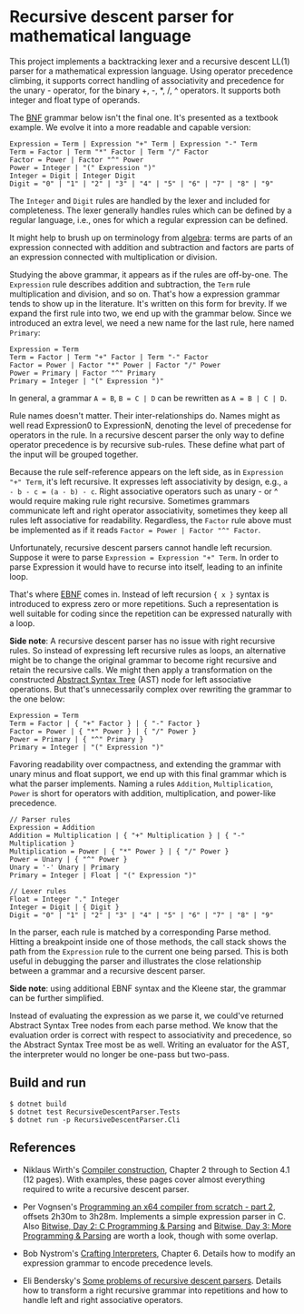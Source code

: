 # Recursive descent parser for mathematical language

This project implements a backtracking lexer and a recursive descent LL(1)
parser for a mathematical expression language. Using operator precedence
climbing, it supports correct handling of associativity and precedence for the
unary - operator, for the binary +, -, *, /, ^ operators. It supports both
integer and float type of operands.

The [BNF](https://en.wikipedia.org/wiki/Backus%E2%80%93Naur_form) grammar below
isn't the final one. It's presented as a textbook example. We evolve it into a
more readable and capable version:

    Expression = Term | Expression "+" Term | Expression "-" Term
    Term = Factor | Term "*" Factor | Term "/" Factor 
    Factor = Power | Factor "^" Power
    Power = Integer | "(" Expression ")"
    Integer = Digit | Integer Digit    
    Digit = "0" | "1" | "2" | "3" | "4" | "5" | "6" | "7" | "8" | "9" 

The ```Integer``` and ```Digit``` rules are handled by the lexer and included
for completeness. The lexer generally handles rules which can be defined by a
regular language, i.e., ones for which a regular expression can be defined.

It might help to brush up on terminology from
[algebra](https://study.com/academy/lesson/parts-of-an-expression-terms-factors-coefficients.html):
terms are parts of an expression connected with addition and subtraction and
factors are parts of an expression connected with multiplication or division.

Studying the above grammar, it appears as if the rules are off-by-one. The
```Expression``` rule describes addition and subtraction, the ```Term``` rule
multiplication and division, and so on. That's how a expression grammar tends to
show up in the literature. It's written on this form for brevity. If we expand
the first rule into two, we end up with the grammar below. Since we introduced
an extra level, we need a new name for the last rule, here named ```Primary```:

    Expression = Term
    Term = Factor | Term "+" Factor | Term "-" Factor
    Factor = Power | Factor "*" Power | Factor "/" Power
    Power = Primary | Factor "^" Primary
    Primary = Integer | "(" Expression ")"
 
In general, a grammar ```A = B```, ```B = C | D``` can be rewritten as ```A = B
| C | D```.

Rule names doesn't matter. Their inter-relationships do. Names might as well
read Expression0 to ExpressionN, denoting the level of precedense for operators
in the rule. In a recursive descent parser the only way to define operator
precedence is by recursive sub-rules. These define what part of the input will
be grouped together.

Because the rule self-reference appears on the left side, as in ```Expression
"+" Term```, it's left recursive. It expresses left associativity by design,
e.g., ```a - b - c = (a - b) - c```. Right associative operators such as unary -
or ^ would require making rule right recursive. Sometimes grammars communicate
left and right operator associativity, sometimes they keep all rules left
associative for readability. Regardless, the ```Factor``` rule above must be
implemented as if it reads ```Factor = Power | Factor "^" Factor```.

Unfortunately, recursive descent parsers cannot handle left recursion. Suppose
it were to parse ```Expression = Expression "+" Term```. In order to parse
Expression it would have to recurse into itself, leading to an infinite loop.

That's where
[EBNF](https://en.wikipedia.org/wiki/Extended_Backus%E2%80%93Naur_form) comes
in. Instead of left recursion ```{ x }``` syntax is introduced to express zero
or more repetitions. Such a representation is well suitable for coding since the
repetition can be expressed naturally with a loop.

**Side note**: A recursive descent parser has no issue with right recursive
rules. So instead of expressing left recursive rules as loops, an alternative
might be to change the original grammar to become right recursive and retain the
recursive calls. We might then apply a transformation on the constructed
[Abstract Syntax Tree](https://en.wikipedia.org/wiki/Abstract_syntax_tree) (AST)
node for left associative operations. But that's unnecessarily complex over
rewriting the grammar to the one below:

    Expression = Term
    Term = Factor | { "+" Factor } | { "-" Factor }
    Factor = Power | { "*" Power } | { "/" Power }
    Power = Primary | { "^" Primary }
    Primary = Integer | "(" Expression ")"

Favoring readability over compactness, and extending the grammar with unary
minus and float support, we end up with this final grammar which is what the
parser implements. Naming a rules ```Addition```, ```Multiplication```,
```Power``` is short for operators with addition, multiplication, and power-like
precedence.

    // Parser rules
    Expression = Addition
    Addition = Multiplication | { "+" Multiplication } | { "-" Multiplication }
    Multiplication = Power | { "*" Power } | { "/" Power }    
    Power = Unary | { "^" Power }
    Unary = '-' Unary | Primary
    Primary = Integer | Float | "(" Expression ")"

    // Lexer rules
    Float = Integer "." Integer
    Integer = Digit | { Digit }
    Digit = "0" | "1" | "2" | "3" | "4" | "5" | "6" | "7" | "8" | "9"    

In the parser, each rule is matched by a corresponding Parse method. Hitting a
breakpoint inside one of those methods, the call stack shows the path from the
```Expression``` rule to the current one being parsed. This is both useful in
debugging the parser and illustrates the close relationship between a grammar
and a recursive descent parser.

**Side note**: using additional EBNF syntax and the Kleene star, the grammar can
be further simplified.

Instead of evaluating the expression as we parse it, we could've returned
Abstract Syntax Tree nodes from each parse method. We know that the evaluation
order is correct with respect to associativity and precedence, so the Abstract
Syntax Tree most be as well. Writing an evaluator for the AST, the interpreter
would no longer be one-pass but two-pass.

## Build and run

    $ dotnet build
    $ dotnet test RecursiveDescentParser.Tests 
    $ dotnet run -p RecursiveDescentParser.Cli

## References

- Niklaus Wirth's [Compiler construction](https://www.inf.ethz.ch/personal/wirth/CompilerConstruction/CompilerConstruction1.pdf), Chapter 2 through to Section 4.1 (12 pages). With examples, these pages cover almost everything required to write a recursive descent parser.

- Per Vognsen's [Programming an x64 compiler from scratch - part 2](https://www.youtube.com/watch?v=Mx29YQ4zAuM), offsets 2h30m to 3h28m. Implements a simple expression parser in C. Also [Bitwise, Day 2: C Programming & Parsing](https://www.youtube.com/watch?v=0woxSWjWsb8) and [Bitwise, Day 3: More Programming & Parsing](https://www.youtube.com/watch?v=L4P98pGhpnE) are worth a look, though with some overlap.

- Bob Nystrom's [Crafting Interpreters](http://craftinginterpreters.com/parsing-expressions.html), Chapter 6. Details how to modify an expression grammar to encode precedence levels.

- Eli Bendersky's [Some problems of recursive descent
  parsers](https://eli.thegreenplace.net/2009/03/14/some-problems-of-recursive-descent-parsers).
  Details how to transform a right recursive grammar into repetitions and how to
  handle left and right associative operators.